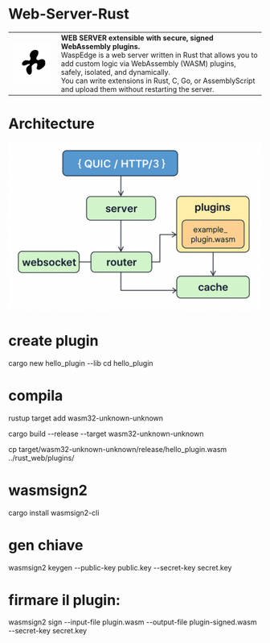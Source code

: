 # Web-Server-Rust


<table align="center">
  <tr>
    <td><img src="./images/logoWebServer.png" alt="logo" width="250"/></td>
    <td>
      <b>WEB SERVER extensible with secure, signed WebAssembly plugins.</b><br>
      WaspEdge is a web server written in Rust that allows you to add custom logic via WebAssembly (WASM) plugins, safely, isolated, and dynamically.<br>
      You can write extensions in Rust, C, Go, or AssemblyScript and upload them without restarting the server.
    </td>
  </tr>
</table>

 # Architecture

![schema](./images/schema.png)

# create plugin
cargo new hello_plugin --lib
cd hello_plugin

# compila
rustup target add wasm32-unknown-unknown

cargo build --release --target wasm32-unknown-unknown

cp target/wasm32-unknown-unknown/release/hello_plugin.wasm ../rust_web/plugins/

# wasmsign2
cargo install wasmsign2-cli

# gen chiave
wasmsign2 keygen --public-key public.key --secret-key secret.key

# firmare il plugin:
wasmsign2 sign --input-file plugin.wasm --output-file plugin-signed.wasm --secret-key secret.key


